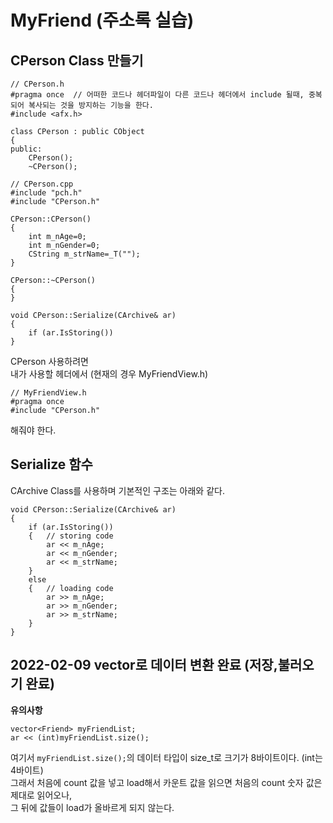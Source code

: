 # MyFriend (주소록 실습)

## CPerson Class 만들기
```
// CPerson.h
#pragma once  // 어떠한 코드나 헤더파일이 다른 코드나 헤더에서 include 될때, 중복되어 복사되는 것을 방지하는 기능을 한다.
#include <afx.h>

class CPerson : public CObject
{
public:
    CPerson();
    ~CPerson();
```
```
// CPerson.cpp
#include "pch.h"
#include "CPerson.h"

CPerson::CPerson()
{
	int m_nAge=0;
	int m_nGender=0;
	CString m_strName=_T("");
}

CPerson::~CPerson()
{
}

void CPerson::Serialize(CArchive& ar)
{
	if (ar.IsStoring())
}
```
CPerson 사용하려면  
내가 사용할 헤더에서 (현재의 경우 MyFriendView.h)  
```
// MyFriendView.h
#pragma once
#include "CPerson.h"
```
해줘야 한다.  
## Serialize 함수 
CArchive Class를 사용하며 기본적인 구조는 아래와 같다.
```
void CPerson::Serialize(CArchive& ar)
{
	if (ar.IsStoring())
	{	// storing code
		ar << m_nAge;
		ar << m_nGender;
		ar << m_strName;
	}
	else
	{	// loading code
		ar >> m_nAge;
		ar >> m_nGender;
		ar >> m_strName;
	}
}
```
## 2022-02-09 vector로 데이터 변환 완료 (저장,불러오기 완료)
**유의사항**  
```
vector<Friend> myFriendList;
ar << (int)myFriendList.size();
```
여기서 `myFriendList.size();`의 데이터 타입이 size_t로 크기가 8바이트이다. (int는 4바이트)  
그래서 처음에 count 값을 넣고 load해서 카운트 값을 읽으면 처음의 count 숫자 값은 제대로 읽어오나,  
그 뒤에 값들이 load가 올바르게 되지 않는다.
